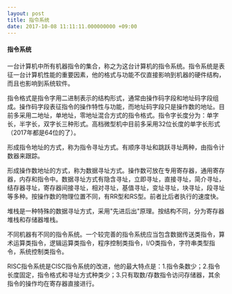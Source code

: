 ```yaml
---
layout: post
title: 指令系统
date: 2017-10-08 11:11:11.000000000 +09:00
---
```

#### 指令系统

一台计算机中所有机器指令的集合，称之为这台计算机的指令系统。指令系统是表征一台计算机性能的重要因素，他的格式与功能不仅直接影响到机器的硬件结构，而且也影响到系统软件。

指令格式是指令字用二进制表示的结构形式，通常由操作码字段和地址码字段组成。操作码字段表征指令的操作特性与功能，而地址码字段只是操作数的地址。目前多采用二地址，单地址，零地址混合方式的指令格式。指令字长度分为：单字长，半字长，双字长三种形式。高档微型机中目前多采用32位长度的单字长形式（2017年都是64位的了）。

形成指令地址的方式，称为指令寻址方式。有顺序寻址和跳跃寻址两种，由指令计数器来跟踪。

形成操作数地址的方式，称为数据寻址方式。操作数可放在专用寄存器，通用寄存器，内存和指令中。数据寻址方式有隐含寻址，立即寻址，直接寻址，简介寻址，结存器寻址，寄存器间接寻址，相对寻址，基值寻址，变址寻址，块寻址，段寻址等多种。按操作数的物理位置不同，有RR型和RS型。前者比后者执行的速度快。

堆栈是一种特殊的数据寻址方式，采用"先进后出"原理。按结构不同，分为寄存器堆栈和存储器堆栈。

不同机器有不同的指令系统。一个较完善的指令系统应当包含数据传送类指令，算术运算类指令，逻辑运算类指令，程序控制类指令，I/O类指令，字符串类型指令，系统控制类指令。

RISC指令系统是CISC指令系统的改进，他的最大特点是：1.指令条数少；2.指令长度固定，指令格式和寻址方式种类少；3.只有取数/存数指令访问存储器，其余指令的操作均在寄存器直接进行。
